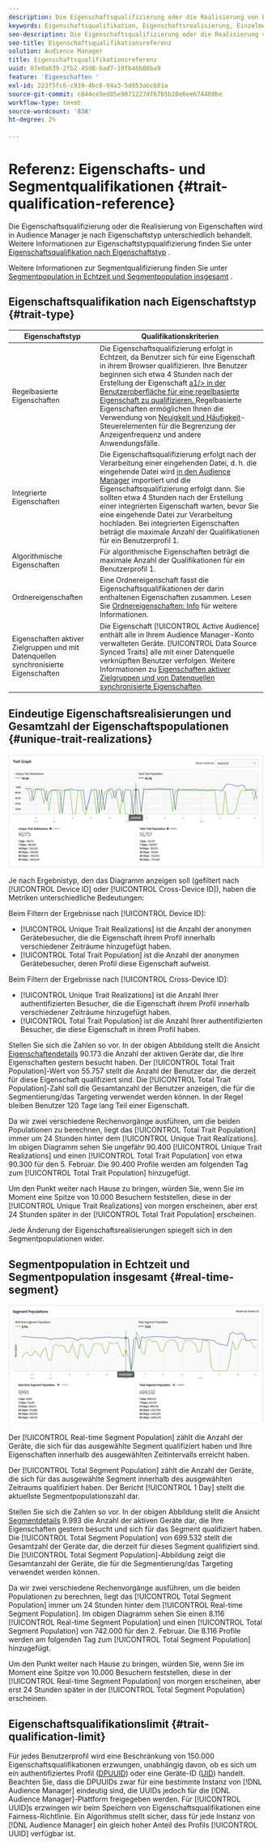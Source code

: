 ```yaml
---
description: Die Eigenschaftsqualifizierung oder die Realisierung von Eigenschaften wird in Audience Manager je nach Eigenschaftstyp unterschiedlich behandelt. Detaillierte Informationen zur Eigenschaftsqualifikation finden Sie in der nachfolgenden Tabelle.
keywords: Eigenschaftsqualifikation, Eigenschaftsrealisierung, Einzelmerkmal-Realisierungen, UTR, Gesamtzahl der Eigenschaftspopulationen, TTP
seo-description: Die Eigenschaftsqualifizierung oder die Realisierung von Eigenschaften wird in Audience Manager je nach Eigenschaftstyp unterschiedlich behandelt. Detaillierte Informationen zur Eigenschaftsqualifikation finden Sie in der nachfolgenden Tabelle.
seo-title: Eigenschaftsqualifikationsreferenz
solution: Audience Manager
title: Eigenschaftsqualifikationsreferenz
uuid: 07e0a639-2fb2-45d8-bad7-10fb46b08ba9
feature: 'Eigenschaften '
exl-id: 223f5fc6-c939-4bc6-94a3-5d953abc601a
source-git-commit: c844ce5ed85e9071227df67b5b20e6ee674408be
workflow-type: tm+mt
source-wordcount: '838'
ht-degree: 2%

---
```


# Referenz: Eigenschafts- und Segmentqualifikationen {#trait-qualification-reference}

Die Eigenschaftsqualifizierung oder die Realisierung von Eigenschaften wird in Audience Manager je nach Eigenschaftstyp unterschiedlich behandelt. Weitere Informationen zur Eigenschaftstypqualifizierung finden Sie unter [Eigenschaftsqualifikation nach Eigenschaftstyp](#trait-type) .

Weitere Informationen zur Segmentqualifizierung finden Sie unter [Segmentpopulation in Echtzeit und Segmentpopulation insgesamt](#real-time-segment) .



## Eigenschaftsqualifikation nach Eigenschaftstyp {#trait-type}

| Eigenschaftstyp | Qualifikationskriterien |
|---|---|
| Regelbasierte Eigenschaften | Die Eigenschaftsqualifizierung erfolgt in Echtzeit, da Benutzer sich für eine Eigenschaft in ihrem Browser qualifizieren. Ihre Benutzer beginnen sich etwa 4 Stunden nach der Erstellung der Eigenschaft [a1/> in der Benutzeroberfläche für eine regelbasierte Eigenschaft zu qualifizieren. ](create-onboarded-rule-based-traits.md#create-rules-based-or-onboarded-traits) Regelbasierte Eigenschaften ermöglichen Ihnen die Verwendung von [Neuigkeit und Häufigkeit](../segments/recency-and-frequency.md)-Steuerelementen für die Begrenzung der Anzeigenfrequenz und andere Anwendungsfälle. |
| Integrierte Eigenschaften | Die Eigenschaftsqualifizierung erfolgt nach der Verarbeitung einer eingehenden Datei, d. h. die eingehende Datei wird [in den Audience Manager](../../faq/faq-inbound-data-ingestion.md) importiert und die Eigenschaftsqualifizierung erfolgt dann. Sie sollten etwa 4 Stunden nach der Erstellung einer integrierten Eigenschaft warten, bevor Sie eine eingehende Datei zur Verarbeitung hochladen. Bei integrierten Eigenschaften beträgt die maximale Anzahl der Qualifikationen für ein Benutzerprofil 1. |
| Algorithmische Eigenschaften | Für algorithmische Eigenschaften beträgt die maximale Anzahl der Qualifikationen für ein Benutzerprofil 1. |
| Ordnereigenschaften | Eine Ordnereigenschaft fasst die Eigenschaftsqualifikationen der darin enthaltenen Eigenschaften zusammen. Lesen Sie [Ordnereigenschaften: Info](about-folder-traits.md) für weitere Informationen. |
| Eigenschaften aktiver Zielgruppen und mit Datenquellen synchronisierte Eigenschaften | Die Eigenschaft [!UICONTROL Active Audience] enthält alle in Ihrem Audience Manager-Konto verwalteten Geräte. [!UICONTROL Data Source Synced Traits] alle mit einer Datenquelle verknüpften Benutzer verfolgen. Weitere Informationen zu [Eigenschaften aktiver Zielgruppen und von Datenquellen synchronisierte Eigenschaften](client-activity-synced-audience-traits.md). |

## Eindeutige Eigenschaftsrealisierungen und Gesamtzahl der Eigenschaftspopulationen {#unique-trait-realizations}

![unique-trait-realization](assets/trait-graph.png)

Je nach Ergebnistyp, den das Diagramm anzeigen soll (gefiltert nach [!UICONTROL Device ID] oder [!UICONTROL Cross-Device ID]), haben die Metriken unterschiedliche Bedeutungen:

Beim Filtern der Ergebnisse nach [!UICONTROL Device ID]:

* [!UICONTROL Unique Trait Realizations] ist die Anzahl der anonymen Gerätebesucher, die die Eigenschaft ihrem Profil innerhalb verschiedener Zeiträume hinzugefügt haben.
* [!UICONTROL Total Trait Population] ist die Anzahl der anonymen Gerätebesucher, deren Profil diese Eigenschaft aufweist.

Beim Filtern der Ergebnisse nach [!UICONTROL Cross-Device ID]:

* [!UICONTROL Unique Trait Realizations] ist die Anzahl Ihrer authentifizierten Besucher, die die Eigenschaft ihrem Profil innerhalb verschiedener Zeiträume hinzugefügt haben.
* [!UICONTROL Total Trait Population] ist die Anzahl Ihrer authentifizierten Besucher, die diese Eigenschaft in ihrem Profil haben.

Stellen Sie sich die Zahlen so vor. In der obigen Abbildung stellt die Ansicht [Eigenschaftendetails](../../features/traits/trait-details-page.md) 90.173 die Anzahl der aktiven Geräte dar, die Ihre Eigenschaften gestern besucht haben. Der [!UICONTROL Total Trait Population]-Wert von 55.757 stellt die Anzahl der Benutzer dar, die derzeit für diese Eigenschaft qualifiziert sind. Die [!UICONTROL Total Trait Population]-Zahl soll die Gesamtanzahl der Benutzer anzeigen, die für die Segmentierung/das Targeting verwendet werden können. In der Regel bleiben Benutzer 120 Tage lang Teil einer Eigenschaft.

Da wir zwei verschiedene Rechenvorgänge ausführen, um die beiden Populationen zu berechnen, liegt das [!UICONTROL Total Trait Population] immer um 24 Stunden hinter dem [!UICONTROL Unique Trait Realizations]. Im obigen Diagramm sehen Sie ungefähr 90.400 [!UICONTROL Unique Trait Realizations] und einen [!UICONTROL Total Trait Population] von etwa 90.300 für den 5. Februar. Die 90.400 Profile werden am folgenden Tag zum [!UICONTROL Total Trait Population] hinzugefügt.

Um den Punkt weiter nach Hause zu bringen, würden Sie, wenn Sie im Moment eine Spitze von 10.000 Besuchern feststellen, diese in der [!UICONTROL Unique Trait Realizations] von morgen erscheinen, aber erst 24 Stunden später in der [!UICONTROL Total Trait Population] erscheinen.

Jede Änderung der Eigenschaftsrealisierungen spiegelt sich in den Segmentpopulationen wider.

## Segmentpopulation in Echtzeit und Segmentpopulation insgesamt {#real-time-segment}

![unique-trait-realization](assets/segment-graph.png)

Der [!UICONTROL Real-time Segment Population] zählt die Anzahl der Geräte, die sich für das ausgewählte Segment qualifiziert haben und Ihre Eigenschaften innerhalb des ausgewählten Zeitintervalls erreicht haben.

Der [!UICONTROL Total Segment Population] zählt die Anzahl der Geräte, die sich für das ausgewählte Segment innerhalb des ausgewählten Zeitraums qualifiziert haben. Der Bericht [!UICONTROL 1 Day] stellt die aktuellste Segmentpopulationszahl dar.

Stellen Sie sich die Zahlen so vor. In der obigen Abbildung stellt die Ansicht [Segmentdetails](../../features/segments/segment-summary-view.md) 9.993 die Anzahl der aktiven Geräte dar, die Ihre Eigenschaften gestern besucht und sich für das Segment qualifiziert haben. Die [!UICONTROL Total Segment Population] von 699.532 stellt die Gesamtzahl der Geräte dar, die derzeit für dieses Segment qualifiziert sind. Die [!UICONTROL Total Segment Population]-Abbildung zeigt die Gesamtanzahl der Geräte, die für die Segmentierung/das Targeting verwendet werden können.

Da wir zwei verschiedene Rechenvorgänge ausführen, um die beiden Populationen zu berechnen, liegt das [!UICONTROL Total Segment Population] immer um 24 Stunden hinter dem [!UICONTROL Real-time Segment Population]. Im obigen Diagramm sehen Sie einen 8.116 [!UICONTROL Real-time Segment Population] und einen [!UICONTROL Total Segment Population] von 742.000 für den 2. Februar. Die 8.116 Profile werden am folgenden Tag zum [!UICONTROL Total Segment Population] hinzugefügt.

Um den Punkt weiter nach Hause zu bringen, würden Sie, wenn Sie im Moment eine Spitze von 10.000 Besuchern feststellen, diese in der [!UICONTROL Real-time Segment Population] von morgen erscheinen, aber erst 24 Stunden später in der [!UICONTROL Total Segment Population] erscheinen.

## Eigenschaftsqualifikationslimit {#trait-qualification-limit}

Für jedes Benutzerprofil wird eine Beschränkung von 150.000 Eigenschaftsqualifikationen erzwungen, unabhängig davon, ob es sich um ein authentifiziertes Profil ([DPUUID](../../reference/ids-in-aam.md)) oder eine Geräte-ID ([UID](../../reference/ids-in-aam.md)) handelt. Beachten Sie, dass die DPUUIDs zwar für eine bestimmte Instanz von [!DNL Audience Manager] eindeutig sind, die UUIDs jedoch für die [!DNL Audience Manager]-Plattform freigegeben werden. Für [!UICONTROL UUID]s erzwingen wir beim Speichern von Eigenschaftsqualifikationen eine Fairness-Richtlinie. Ein Algorithmus stellt sicher, dass für jede Instanz von [!DNL Audience Manager] ein gleich hoher Anteil des Profils [!UICONTROL UUID] verfügbar ist.
